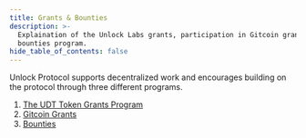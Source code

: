 ```yaml
---
title: Grants & Bounties
description: >-
  Explaination of the Unlock Labs grants, participation in Gitcoin grants and 
  bounties program.
hide_table_of_contents: false
---
```


Unlock Protocol supports decentralized work and encourages building on the
protocol through three different programs.

1. [The UDT Token Grants Program](/governance/grants-bounties/udt-grants)
1. [Gitcoin Grants](https://unlock-protocol.com/guides/gitcoin-grants/)
1. [Bounties](/governance/grants-bounties/bounties)

